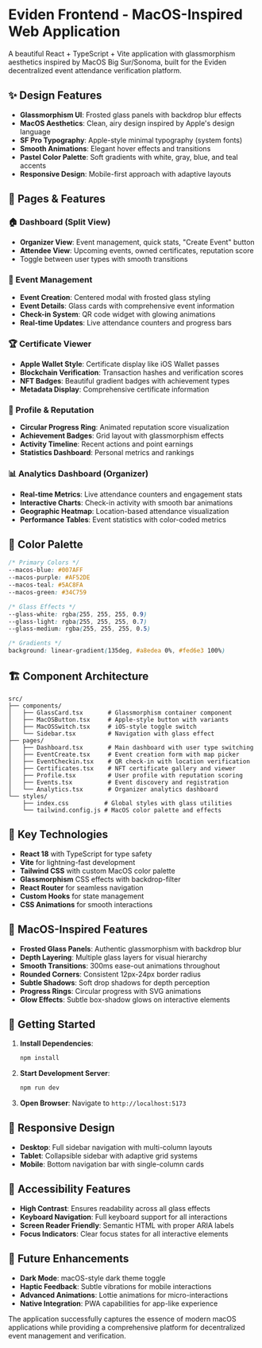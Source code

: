 # Eviden Frontend - MacOS-Inspired Web Application

A beautiful React + TypeScript + Vite application with glassmorphism aesthetics inspired by MacOS Big Sur/Sonoma, built for the Eviden decentralized event attendance verification platform.

## ✨ Design Features

- **Glassmorphism UI**: Frosted glass panels with backdrop blur effects
- **MacOS Aesthetics**: Clean, airy design inspired by Apple's design language
- **SF Pro Typography**: Apple-style minimal typography (system fonts)
- **Smooth Animations**: Elegant hover effects and transitions
- **Pastel Color Palette**: Soft gradients with white, gray, blue, and teal accents
- **Responsive Design**: Mobile-first approach with adaptive layouts

## 🚀 Pages & Features

### 🏠 Dashboard (Split View)
- **Organizer View**: Event management, quick stats, "Create Event" button
- **Attendee View**: Upcoming events, owned certificates, reputation score
- Toggle between user types with smooth transitions

### 📅 Event Management
- **Event Creation**: Centered modal with frosted glass styling
- **Event Details**: Glass cards with comprehensive event information
- **Check-in System**: QR code widget with glowing animations
- **Real-time Updates**: Live attendance counters and progress bars

### 🏆 Certificate Viewer
- **Apple Wallet Style**: Certificate display like iOS Wallet passes
- **Blockchain Verification**: Transaction hashes and verification scores
- **NFT Badges**: Beautiful gradient badges with achievement types
- **Metadata Display**: Comprehensive certificate information

### 👤 Profile & Reputation
- **Circular Progress Ring**: Animated reputation score visualization
- **Achievement Badges**: Grid layout with glassmorphism effects
- **Activity Timeline**: Recent actions and point earnings
- **Statistics Dashboard**: Personal metrics and rankings

### 📊 Analytics Dashboard (Organizer)
- **Real-time Metrics**: Live attendance counters and engagement stats
- **Interactive Charts**: Check-in activity with smooth bar animations
- **Geographic Heatmap**: Location-based attendance visualization
- **Performance Tables**: Event statistics with color-coded metrics

## 🎨 Color Palette

```css
/* Primary Colors */
--macos-blue: #007AFF
--macos-purple: #AF52DE
--macos-teal: #5AC8FA
--macos-green: #34C759

/* Glass Effects */
--glass-white: rgba(255, 255, 255, 0.9)
--glass-light: rgba(255, 255, 255, 0.7)
--glass-medium: rgba(255, 255, 255, 0.5)

/* Gradients */
background: linear-gradient(135deg, #a8edea 0%, #fed6e3 100%)
```

## 🏗️ Component Architecture

```
src/
├── components/
│   ├── GlassCard.tsx       # Glassmorphism container component
│   ├── MacOSButton.tsx     # Apple-style button with variants
│   ├── MacOSSwitch.tsx     # iOS-style toggle switch
│   └── Sidebar.tsx         # Navigation with glass effect
├── pages/
│   ├── Dashboard.tsx       # Main dashboard with user type switching
│   ├── EventCreate.tsx     # Event creation form with map picker
│   ├── EventCheckin.tsx    # QR check-in with location verification
│   ├── Certificates.tsx    # NFT certificate gallery and viewer
│   ├── Profile.tsx         # User profile with reputation scoring
│   ├── Events.tsx          # Event discovery and registration
│   └── Analytics.tsx       # Organizer analytics dashboard
└── styles/
    ├── index.css          # Global styles with glass utilities
    └── tailwind.config.js # MacOS color palette and effects
```

## 🔧 Key Technologies

- **React 18** with TypeScript for type safety
- **Vite** for lightning-fast development
- **Tailwind CSS** with custom MacOS color palette
- **Glassmorphism** CSS effects with backdrop-filter
- **React Router** for seamless navigation
- **Custom Hooks** for state management
- **CSS Animations** for smooth interactions

## 🎯 MacOS-Inspired Features

- **Frosted Glass Panels**: Authentic glassmorphism with backdrop blur
- **Depth Layering**: Multiple glass layers for visual hierarchy
- **Smooth Transitions**: 300ms ease-out animations throughout
- **Rounded Corners**: Consistent 12px-24px border radius
- **Subtle Shadows**: Soft drop shadows for depth perception
- **Progress Rings**: Circular progress with SVG animations
- **Glow Effects**: Subtle box-shadow glows on interactive elements

## 🚀 Getting Started

1. **Install Dependencies**:
   ```bash
   npm install
   ```

2. **Start Development Server**:
   ```bash
   npm run dev
   ```

3. **Open Browser**:
   Navigate to `http://localhost:5173`

## 📱 Responsive Design

- **Desktop**: Full sidebar navigation with multi-column layouts
- **Tablet**: Collapsible sidebar with adaptive grid systems  
- **Mobile**: Bottom navigation bar with single-column cards

## 🌟 Accessibility Features

- **High Contrast**: Ensures readability across all glass effects
- **Keyboard Navigation**: Full keyboard support for all interactions
- **Screen Reader Friendly**: Semantic HTML with proper ARIA labels
- **Focus Indicators**: Clear focus states for all interactive elements

## 🔮 Future Enhancements

- **Dark Mode**: macOS-style dark theme toggle
- **Haptic Feedback**: Subtle vibrations for mobile interactions
- **Advanced Animations**: Lottie animations for micro-interactions
- **Native Integration**: PWA capabilities for app-like experience

The application successfully captures the essence of modern macOS applications while providing a comprehensive platform for decentralized event management and verification.

